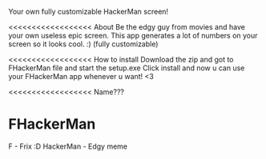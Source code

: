 >>>>>>>>>>>>>>>>>>
Your own fully customizable HackerMan screen!
>>>>>>>>>>>>>>>>>>


<<<<<<<<<<<<<<<<<< About
Be the edgy guy from movies and have your own useless epic screen.
This app generates a lot of numbers on your screen so it looks cool. :) (fully customizable)



<<<<<<<<<<<<<<<<<< How to install
Download the zip and got to FHackerMan file and start the setup.exe
Click install and now u can use your FHackerMan app whenever u want! <3 



<<<<<<<<<<<<<<<<<< Name???
# FHackerMan
F - Frix :D
HackerMan - Edgy meme
